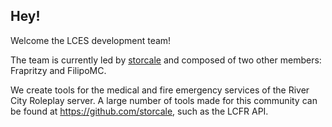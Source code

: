 ## Hey!

Welcome the LCES development team!

The team is currently led by [storcale](https://github.com/storcale) and composed of two other members: Frapritzy and FilipoMC.

We create tools for the medical and fire emergency services of the River City Roleplay server.
A large number of tools made for this community can be found at https://github.com/storcale, such as the LCFR API.
